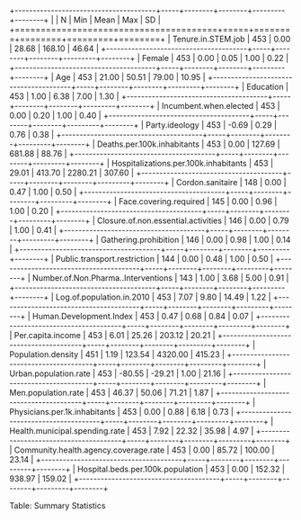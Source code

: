 
+---------------------------------------+-----+--------+--------+---------+--------+
|                                       | N   | Min    | Mean   | Max     | SD     |
+=======================================+=====+========+========+=========+========+
| Tenure.in.STEM.job                    | 453 | 0.00   | 28.68  | 168.10  | 46.64  |
+---------------------------------------+-----+--------+--------+---------+--------+
| Female                                | 453 | 0.00   | 0.05   | 1.00    | 0.22   |
+---------------------------------------+-----+--------+--------+---------+--------+
| Age                                   | 453 | 21.00  | 50.51  | 79.00   | 10.95  |
+---------------------------------------+-----+--------+--------+---------+--------+
| Education                             | 453 | 1.00   | 6.38   | 7.00    | 1.30   |
+---------------------------------------+-----+--------+--------+---------+--------+
| Incumbent.when.elected                | 453 | 0.00   | 0.20   | 1.00    | 0.40   |
+---------------------------------------+-----+--------+--------+---------+--------+
| Party.ideology                        | 453 | -0.69  | 0.29   | 0.76    | 0.38   |
+---------------------------------------+-----+--------+--------+---------+--------+
| Deaths.per.100k.inhabitants           | 453 | 0.00   | 127.69 | 681.88  | 88.76  |
+---------------------------------------+-----+--------+--------+---------+--------+
| Hospitalizations.per.100k.inhabitants | 453 | 29.01  | 413.70 | 2280.21 | 307.60 |
+---------------------------------------+-----+--------+--------+---------+--------+
| Cordon.sanitaire                      | 148 | 0.00   | 0.47   | 1.00    | 0.50   |
+---------------------------------------+-----+--------+--------+---------+--------+
| Face.covering.required                | 145 | 0.00   | 0.96   | 1.00    | 0.20   |
+---------------------------------------+-----+--------+--------+---------+--------+
| Closure.of.non.essential.activities   | 146 | 0.00   | 0.79   | 1.00    | 0.41   |
+---------------------------------------+-----+--------+--------+---------+--------+
| Gathering.prohibition                 | 146 | 0.00   | 0.98   | 1.00    | 0.14   |
+---------------------------------------+-----+--------+--------+---------+--------+
| Public.transport.restriction          | 144 | 0.00   | 0.48   | 1.00    | 0.50   |
+---------------------------------------+-----+--------+--------+---------+--------+
| Number.of.Non.Pharma..Interventions   | 143 | 1.00   | 3.68   | 5.00    | 0.91   |
+---------------------------------------+-----+--------+--------+---------+--------+
| Log.of.population.in.2010             | 453 | 7.07   | 9.80   | 14.49   | 1.22   |
+---------------------------------------+-----+--------+--------+---------+--------+
| Human.Development.Index               | 453 | 0.47   | 0.68   | 0.84    | 0.07   |
+---------------------------------------+-----+--------+--------+---------+--------+
| Per.capita.income                     | 453 | 6.01   | 25.26  | 203.12  | 20.21  |
+---------------------------------------+-----+--------+--------+---------+--------+
| Population.density                    | 451 | 1.19   | 123.54 | 4320.00 | 415.23 |
+---------------------------------------+-----+--------+--------+---------+--------+
| Urban.population.rate                 | 453 | -80.55 | -29.21 | 1.00    | 21.16  |
+---------------------------------------+-----+--------+--------+---------+--------+
| Men.population.rate                   | 453 | 46.37  | 50.06  | 71.21   | 1.87   |
+---------------------------------------+-----+--------+--------+---------+--------+
| Physicians.per.1k.inhabitants         | 453 | 0.00   | 0.88   | 6.18    | 0.73   |
+---------------------------------------+-----+--------+--------+---------+--------+
| Health.municipal.spending.rate        | 453 | 7.92   | 22.32  | 35.98   | 4.97   |
+---------------------------------------+-----+--------+--------+---------+--------+
| Community.health.agency.coverage.rate | 453 | 0.00   | 85.72  | 100.00  | 23.14  |
+---------------------------------------+-----+--------+--------+---------+--------+
| Hospital.beds.per.100k.population     | 453 | 0.00   | 152.32 | 938.97  | 159.02 |
+---------------------------------------+-----+--------+--------+---------+--------+

Table: Summary Statistics
